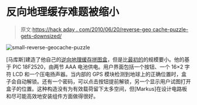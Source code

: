 # 反向地理缓存难题被缩小

> 原文:[https://hack aday . com/2010/06/20/reverse-geo cache-puzzle-gets-downsized/](https://hackaday.com/2010/06/20/reverse-geocache-puzzle-gets-downsized/)

![](../Images/95522e677dfa2af916ff543c788070e0.png "small-reverse-geocache-puzzle")

[马库斯]建造了他自己的[逆向地理缓存拼图盒](http://www.jave.de/blog2/?p=71)，但是比[最初的](http://hackaday.com/2009/10/19/reverse-geocache-puzzle/)的规模要小。他的基于 PIC 18F2520，由两节 AAA 电池供电。用户界面包括一个按钮、一个 16×2 字符 LCD 和一个压电扬声器。当内部的 GPS 模块检测到地球上的正确位置时，盒子会自动解锁。还有一个密码，可以点击按钮提前解锁，另一个显示用户试图打开盒子的位置。这种构造没有为有效载荷留下太多空间，但[Markus]在设计电路板和尽可能高效地安装组件方面做得很好。